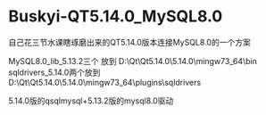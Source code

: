 # Buskyi-QT5.14.0_MySQL8.0
自己花三节水课瞎琢磨出来的QT5.14.0版本连接MySQL8.0的一个方案

MySQL8.0_lib_5.13.2三个 放到 D:\Qt\Qt5.14.0\5.14.0\mingw73_64\bin
sqldrivers_5.14.0两个放到 D:\Qt\Qt5.14.0\5.14.0\mingw73_64\plugins\sqldrivers

5.14.0版的qsqlmysql+5.13.2版的mysql8.0驱动
